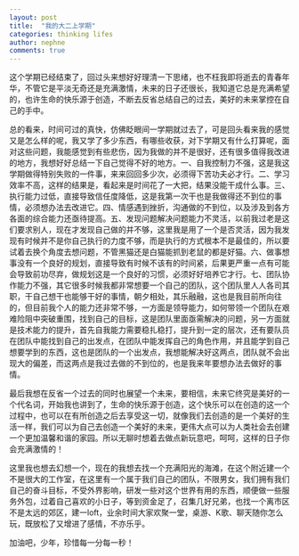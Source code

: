```yaml
---
layout: post
title:  "我的大二上学期"
categories: thinking lifes
author: nephne
comments: true
---
```

这个学期已经结束了，回过头来想好好理清一下思绪，也不枉我即将逝去的青春年华，不管它是平淡无奇还是充满激情，未来的日子还很长，我知道它总是充满希望的，也许生命的快乐源于创造，不断去反省总结自己的过去，美好的未来掌控在自己的手中。

<!--more-->
总的看来，时间可过的真快，仿佛眨眼间一学期就过去了，可是回头看来我的感觉又是怎么样的呢，我又学了多少东西，有哪些收获，对下学期又有什么打算呢，面对这些问题，我能感觉到有些悲伤，因为我做的并不是很好，还有很多值得我改进的地方，我想好好总结一下自己觉得不好的地方。一、自我控制力不强，这是我这学期做得特别失败的一件事，来来回回多少次，必须得下苦功夫必才行。二、学习效率不高，这样的结果是，看起来是时间花了一大把，结果没能干成什么事。三、执行能力过低，直接导致信任度降低，这是我第一次干也是我做得还不到位的事情，必须想办法去改进它。四、情感遇到挫折，沟通做的不到位，以及涉及到各方各面的综合能力还亟待提高。五、发现问题解决问题能力不灵活，以前我过老是这们要求别人，现在才发现自己做的并不够，这里我是用了一个是否灵活，因为我发现有时候并不是你自己执行的力度不够，而是执行的方式根本不是最佳的，所以要试着去换个角度去想问题，不管黑猫还是白猫能抓到老鼠的都是好猫。六、做事想事没有一个良好的规划，直接导致有时候不该有的时间紧，后果更严重一点有可能会导致前功尽弃，做规划这是一个良好的习惯，必须好好培养它才行。七、团队协作能力不强，其它很多时候我都非常想要一个自己的团队，这个团队里人人各司其职，干自己想干也能够干好的事情，朝夕相处，其乐融融，这也是我目前所向往的，但目前我个人的能力还非常不够，一方面是领导能力，如何带领一个团队在艰难险阻中突破重围，找到自己的目标，这是团队里面亟需解决的问题，另一方面就是技术能力的提升，首先自我能力需要稳扎稳打，提升到一定的层次，还有要队员在团队中能找到自己的出发点，在团队中能发挥自己的角色作用，并且能学到自己想要学到的东西，这也是团队的一个出发点，我想能解决好这两点，团队就不会出现大的偏差，而这两点是我过去做的不到位的，也是我来年要想办法去做好的事情。

最后我想在反省一个过去的同时也展望一个未来，要相信，未来它终究是美好的一个代名词，开始我也讲到了，生命的快乐源于创造，这个快乐可以在创造的这一个过程中，也可以在有所创造之后去享受这一切，就像我们去创造的是一个美好的生活一样，我们可以为自己去创造一个美好的未来，更伟大点可以为人类社会去创建一个更加温馨和谐的家园。所以无聊时想着去做点新玩意吧，呵呵，这样的日子你会充满激情的！

这里我也想去幻想一个，现在的我想去找一个充满阳光的海滩，在这个附近建一个不是很大的工作室，在这里有一个属于我们自己的团队，不限男女，我们拥有我们自己的奋斗目标，不受外界影响，研发一些对这个世界有用的东西，顺便做一些服务外包，过着自己喜欢的小日子，等到资金足了，召集几好兄弟，也找一个离市区不是太远的郊区，建一loft，业余时间大家欢聚一堂，桌游、K歌、聊天随你怎么玩，既放松了又增进了感情，不亦乐乎。

加油吧，少年，珍惜每一分每一秒！